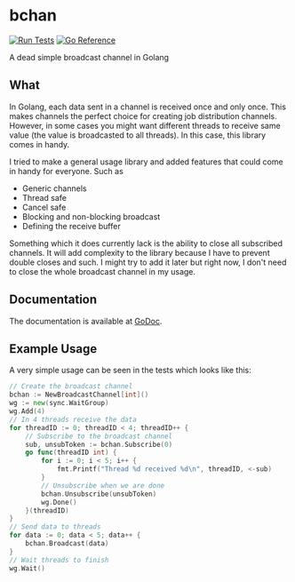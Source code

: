 # bchan

[![Run Tests](https://github.com/HirbodBehnam/bchan/actions/workflows/test.yml/badge.svg)](https://github.com/HirbodBehnam/bchan/actions/workflows/test.yml)
[![Go Reference](https://pkg.go.dev/badge/github.com/HirbodBehnam/bchan.svg)](https://pkg.go.dev/github.com/HirbodBehnam/bchan)

A dead simple broadcast channel in Golang

## What

In Golang, each data sent in a channel is received once and only once. This makes channels the perfect
choice for creating job distribution channels. However, in some cases you might want different threads to
receive same value (the value is broadcasted to all threads). In this case, this library comes in handy.

I tried to make a general usage library and added features that could come in handy for everyone. Such as

* Generic channels
* Thread safe
* Cancel safe
* Blocking and non-blocking broadcast
* Defining the receive buffer

Something which it does currently lack is the ability to close all subscribed channels.
It will add complexity to the library because I have to prevent double closes and such.
I might try to add it later but right now, I don't need to close the whole broadcast channel in my usage.

## Documentation

The documentation is available at [GoDoc](https://pkg.go.dev/github.com/HirbodBehnam/bchan).

## Example Usage

A very simple usage can be seen in the tests which looks like this:
```go
// Create the broadcast channel
bchan := NewBroadcastChannel[int]()
wg := new(sync.WaitGroup)
wg.Add(4)
// In 4 threads receive the data
for threadID := 0; threadID < 4; threadID++ {
    // Subscribe to the broadcast channel
	sub, unsubToken := bchan.Subscribe(0)
	go func(threadID int) {
		for i := 0; i < 5; i++ {
			fmt.Printf("Thread %d received %d\n", threadID, <-sub)
		}
        // Unsubscribe when we are done
		bchan.Unsubscribe(unsubToken)
		wg.Done()
	}(threadID)
}
// Send data to threads
for data := 0; data < 5; data++ {
	bchan.Broadcast(data)
}
// Wait threads to finish
wg.Wait()
```